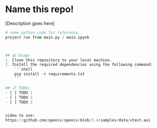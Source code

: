 # Name this repo!
[Description goes here]

```python
# some python code for reference..
project run from main.py / main.ipynb



## 💻 Usage
1. Clone this repository to your local machine.
2. Install the required dependencies using the following command:
    ```shell
    pip install -r requirements.txt
    ```

## 📋 TODOs
- [ ] TODO 1
- [ ] TODO 2
- [ ] TODO 3


video to use:
https://github.com/opencv/opencv/blob/3.4/samples/data/vtest.avi